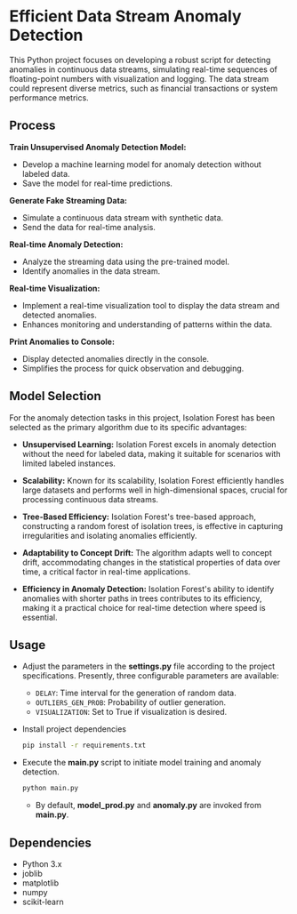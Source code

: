 # Efficient Data Stream Anomaly Detection

This Python project focuses on developing a robust script for detecting anomalies in continuous data streams, simulating real-time sequences of floating-point numbers with visualization and logging. The data stream could represent diverse metrics, such as financial transactions or system performance metrics.


## Process

**Train Unsupervised Anomaly Detection Model:**
   - Develop a machine learning model for anomaly detection without labeled data.
   - Save the model for real-time predictions.

**Generate Fake Streaming Data:**
   - Simulate a continuous data stream with synthetic data.
   - Send the data for real-time analysis.

**Real-time Anomaly Detection:**
   - Analyze the streaming data using the pre-trained model.
   - Identify anomalies in the data stream.

**Real-time Visualization:**
   - Implement a real-time visualization tool to display the data stream and detected anomalies.
   - Enhances monitoring and understanding of patterns within the data.

**Print Anomalies to Console:**
   - Display detected anomalies directly in the console.
   - Simplifies the process for quick observation and debugging.


## Model Selection


For the anomaly detection tasks in this project, Isolation Forest has been selected as the primary algorithm due to its specific advantages:

- **Unsupervised Learning:** Isolation Forest excels in anomaly detection without the need for labeled data, making it suitable for scenarios with limited labeled instances.

- **Scalability:** Known for its scalability, Isolation Forest efficiently handles large datasets and performs well in high-dimensional spaces, crucial for processing continuous data streams.

- **Tree-Based Efficiency:** Isolation Forest's tree-based approach, constructing a random forest of isolation trees, is effective in capturing irregularities and isolating anomalies efficiently.

- **Adaptability to Concept Drift:** The algorithm adapts well to concept drift, accommodating changes in the statistical properties of data over time, a critical factor in real-time applications.

- **Efficiency in Anomaly Detection:** Isolation Forest's ability to identify anomalies with shorter paths in trees contributes to its efficiency, making it a practical choice for real-time detection where speed is essential.

## Usage

- Adjust the parameters in the **settings.py** file according to the project specifications. Presently, three configurable parameters are available:
  - `DELAY`: Time interval for the generation of random data.
  - `OUTLIERS_GEN_PROB`: Probability of outlier generation.
  - `VISUALIZATION`: Set to True if visualization is desired.

- Install project dependencies
    ```bash
    pip install -r requirements.txt
    ```

- Execute the **main.py** script to initiate model training and anomaly detection.
    ```bash
    python main.py
    ```
  - By default, **model_prod.py** and **anomaly.py** are invoked from **main.py**.
## Dependencies

- Python 3.x
- joblib
- matplotlib
- numpy
- scikit-learn